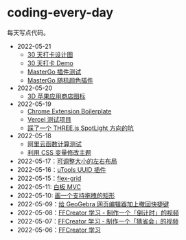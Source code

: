 # coding-every-day

每天写点代码。

* 2022-05-21
    * [30 天打卡设计图](https://mastergo.com/file/61618097948782)
    * [30 天打卡 Demo](https://vercel.yunser.com/)
    * [MasterGo 插件测试](https://github.com/yunser/mastergo-hello)
    * [MasterGo 随机颜色插件](https://github.com/yunser/mastergo-random-color)
* 2022-05-20
    * [3D 苹果应用商店图标](https://3d-app.yunser.com/blank)
* 2022-05-19
    * [Chrome Extension Boilerplate](https://github.com/yunser/chrome-template)
    * [Vercel 测试项目](https://github.com/yunser/vercel-nextjs)
    * [踩了一个 THREE.js SpotLight 方向的坑](https://3d-app.yunser.com/spotLight)
* 2022-05-18
    * [阿里云函数计算测试](https://github.com/yunser/serverless-aliyun)
    * [利用 CSS 变量修改主题](https://css-pro.yunser.com/theme)
* 2022-05-17：[可调整大小的左右布局](https://css-pro.yunser.com/layout)
* 2022-05-16：[uTools UUID 插件](https://github.com/yunser/uuid-utools)
* 2022-05-15：[flex-grid](https://demos.yunser.com/css/flex-gap/)
* 2022-05-11: [白板 MVC](https://bg.yunser.com/board)
* 2022-05-10: [画一个支持拖拽的矩形](https://bg.yunser.com/board)
* 2022-05-09：[给 GeoGebra 网页编辑器加上撤回快捷键](https://github.com/yunser/geogebra-userscript)
* 2022-05-08：[FFCreator 学习 - 制作一个「倒计时」的视频](https://github.com/yunser/ffcreator-test)
* 2022-05-07：[FFCreator 学习 - 制作一个「猜省会」的视频](https://github.com/yunser/ffcreator-test)
* 2022-05-06：[FFCreator 学习](https://github.com/yunser/ffcreator-test)
